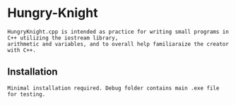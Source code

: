 # Hungry-Knight
    HungryKnight.cpp is intended as practice for writing small programs in C++ utilizing the iostream library, 
    arithmetic and variables, and to overall help familiaraize the creator with C++.

## Installation
    Minimal installation required. Debug folder contains main .exe file for testing.
```C++

